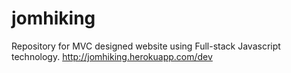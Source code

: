 # jomhiking

Repository for MVC designed website using Full-stack Javascript technology.
http://jomhiking.herokuapp.com/dev

